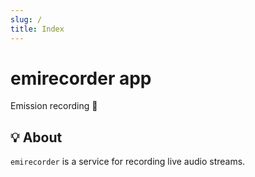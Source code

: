 ```yaml
---
slug: /
title: Index
---
```


# emirecorder app

Emission recording 🎥

## 💡 About

`emirecorder` is a service for recording live audio streams.
